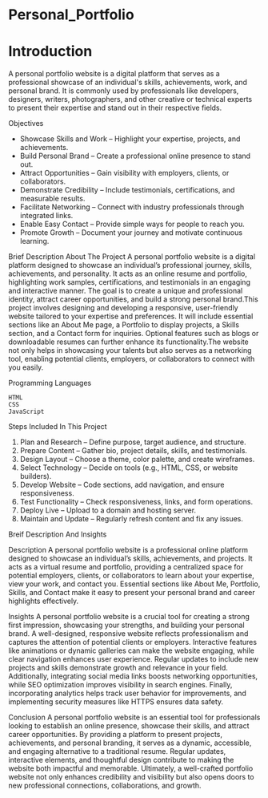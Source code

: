# Personal_Portfolio

# Introduction
A personal portfolio website is a digital platform that serves as a professional showcase of an individual's skills, achievements, work, and personal brand. It is commonly used by professionals like developers, designers, writers, photographers, and other creative or technical experts to present their expertise and stand out in their respective fields.

Objectives
* Showcase Skills and Work – Highlight your expertise, projects, and achievements.
* Build Personal Brand – Create a professional online presence to stand out.
* Attract Opportunities – Gain visibility with employers, clients, or collaborators.
* Demonstrate Credibility – Include testimonials, certifications, and measurable results.
* Facilitate Networking – Connect with industry professionals through integrated links.
* Enable Easy Contact – Provide simple ways for people to reach you.
* Promote Growth – Document your journey and motivate continuous learning.

Brief Description About The Project
A personal portfolio website is a digital platform designed to showcase an individual’s professional journey, skills, achievements, and personality. It acts as an online resume and portfolio, highlighting work samples, certifications, and testimonials in an engaging and interactive manner. The goal is to create a unique and professional identity, attract career opportunities, and build a strong personal brand.This project involves designing and developing a responsive, user-friendly website tailored to your expertise and preferences. It will include essential sections like an About Me page, a Portfolio to display projects, a Skills section, and a Contact form for inquiries. Optional features such as blogs or downloadable resumes can further enhance its functionality.The website not only helps in showcasing your talents but also serves as a networking tool, enabling potential clients, employers, or collaborators to connect with you easily.

Programming Languages
~~~
HTML
CSS
JavaScript
~~~

Steps Included In This Project
1. Plan and Research – Define purpose, target audience, and structure.
2. Prepare Content – Gather bio, project details, skills, and testimonials.
3. Design Layout – Choose a theme, color palette, and create wireframes.
4. Select Technology – Decide on tools (e.g., HTML, CSS, or website builders).
5. Develop Website – Code sections, add navigation, and ensure responsiveness.
6. Test Functionality – Check responsiveness, links, and form operations.
7. Deploy Live – Upload to a domain and hosting server.
8. Maintain and Update – Regularly refresh content and fix any issues.

Breif Description And Insights

Description
A personal portfolio website is a professional online platform designed to showcase an individual’s skills, achievements, and projects. It acts as a virtual resume and portfolio, providing a centralized space for potential employers, clients, or collaborators to learn about your expertise, view your work, and contact you. Essential sections like About Me, Portfolio, Skills, and Contact make it easy to present your personal brand and career highlights effectively.

Insights
A personal portfolio website is a crucial tool for creating a strong first impression, showcasing your strengths, and building your personal brand. A well-designed, responsive website reflects professionalism and captures the attention of potential clients or employers. Interactive features like animations or dynamic galleries can make the website engaging, while clear navigation enhances user experience. Regular updates to include new projects and skills demonstrate growth and relevance in your field. Additionally, integrating social media links boosts networking opportunities, while SEO optimization improves visibility in search engines. Finally, incorporating analytics helps track user behavior for improvements, and implementing security measures like HTTPS ensures data safety.

Conclusion
A personal portfolio website is an essential tool for professionals looking to establish an online presence, showcase their skills, and attract career opportunities. By providing a platform to present projects, achievements, and personal branding, it serves as a dynamic, accessible, and engaging alternative to a traditional resume. Regular updates, interactive elements, and thoughtful design contribute to making the website both impactful and memorable. Ultimately, a well-crafted portfolio website not only enhances credibility and visibility but also opens doors to new professional connections, collaborations, and growth.






















